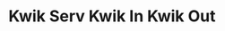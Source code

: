 ---
title: "Kwik Serv Kwik In Kwik Out"
url: /livingston/kwik-serv-kwik-in-kwik-out/
shop: Lebensmittel
---
